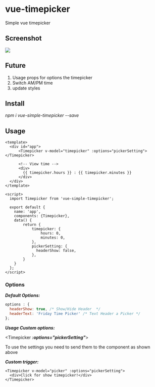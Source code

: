# vue-timepicker
Simple vue timepicker

## Screenshot
<img src="https://image.prntscr.com/image/Y0-gz4YyTiy_LfXlsAFPJw.png">

## Future
1. Usage props for options the timepicker
2. Switch AM/PM time
3. update styles

## Install
_npm i vue-simple-timepicker --save_

## Usage

```Vue
<template>
  <div id="app">
      <Timepicker v-model="timepicker" :options="pickerSetting"></Timepicker>
      
      <!-- View time -->
      <div>
        {{ timepicker.hours }} : {{ timepicker.minutes }}
      </div>
  </div>
</template>

<script>
  import Timepicker from 'vue-simple-timepicker';

  export default {
    name: 'app',
    components: {Timepicker},
    data() {
        return {
            timepicker: {
                hours: 0,
                minutes: 0,
            },
            pickerSetting: {
              headerShow: false,
            },
        }
    }
  };
</script>
```
### Options
**_Default Options:_**
```js
options : {
  headerShow: true, /* Show/Hide Header  */
  headerText: 'Friday Time Picker' /* Text Header a Picker */
};
```

_**Usage Custom options:**_

<Timepicker **_:options="pickerSetting"_**></Timepicker>

To use the settings you need to send them to the component as shown above

**_Custom trigger:_**
```vue
<Timepicker v-model="picker" :options="pickerSetting">
  <div>Click for show timepicker!</div>
</Timepicker>
```
